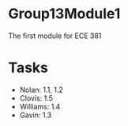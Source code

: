 Group13Module1
==============

The first module for ECE 381

# Tasks
- Nolan: 1.1, 1.2
- Clovis: 1.5
- Williams: 1.4
- Gavin: 1.3

